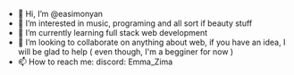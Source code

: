 - 👋 Hi, I’m @easimonyan
- 👀 I’m interested in music, programing and all sort if beauty stuff
- 🌱 I’m currently learning full stack web development 
- 💞️ I’m looking to collaborate on anything about web, if you have an idea, I will be glad to help ( even though, I'm a begginer for now )
- 📫 How to reach me: discord: Emma_Zima

<!---
easimonyan/easimonyan is a ✨ special ✨ repository because its `README.md` (this file) appears on your GitHub profile.
You can click the Preview link to take a look at your changes.
--->
